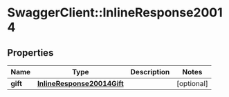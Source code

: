 # SwaggerClient::InlineResponse20014

## Properties
Name | Type | Description | Notes
------------ | ------------- | ------------- | -------------
**gift** | [**InlineResponse20014Gift**](InlineResponse20014Gift.md) |  | [optional] 


